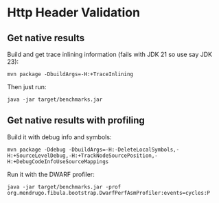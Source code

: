 # Http Header Validation

## Get native results

Build and get trace inlining information (fails with JDK 21 so use say JDK 23):

```shell
mvn package -DbuildArgs=-H:+TraceInlining
```

Then just run:
```shell
java -jar target/benchmarks.jar
```

## Get native results with profiling

Build it with debug info and symbols:

```shell
mvn package -Ddebug -DbuildArgs=-H:-DeleteLocalSymbols,-H:+SourceLevelDebug,-H:+TrackNodeSourcePosition,-H:+DebugCodeInfoUseSourceMappings
```

Run it with the DWARF profiler:

```shell
java -jar target/benchmarks.jar -prof org.mendrugo.fibula.bootstrap.DwarfPerfAsmProfiler:events=cycles:P
```
